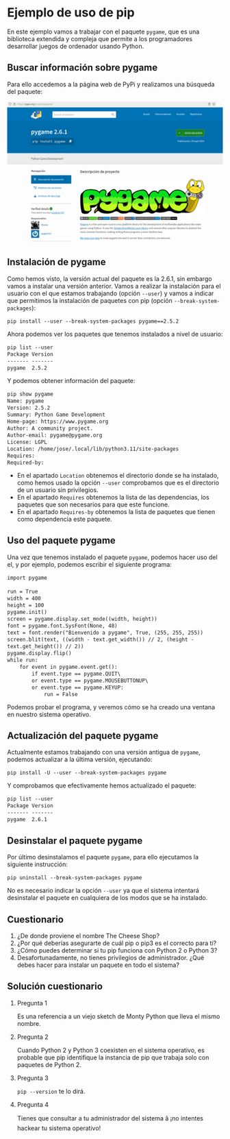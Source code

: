 # Ejemplo de uso de pip

En este ejemplo vamos a trabajar con el paquete `pygame`, que es una biblioteca extendida y compleja que permite a los programadores desarrollar juegos de ordenador usando Python.

## Buscar información sobre pygame

Para ello accedemos a la página web de PyPi y realizamos una búsqueda del paquete:

![pygame](img/pygame.png)

## Instalación de pygame

Como hemos visto, la versión actual del paquete es la 2.6.1, sin embargo vamos a instalar una versión anterior. Vamos a realizar la instalación para el usuario con el que estamos trabajando (opción `--user`) y vamos a indicar que permitimos la instalación de paquetes con pip (opción `--break-system-packages`):

```
pip install --user --break-system-packages pygame==2.5.2
```

Ahora podemos ver los paquetes que tenemos instalados a nivel de usuario:

```
pip list --user
Package Version
------- -------
pygame  2.5.2
```

Y podemos obtener información del paquete:
```
pip show pygame
Name: pygame
Version: 2.5.2
Summary: Python Game Development
Home-page: https://www.pygame.org
Author: A community project.
Author-email: pygame@pygame.org
License: LGPL
Location: /home/jose/.local/lib/python3.11/site-packages
Requires: 
Required-by: 
```

* En el apartado `Location` obtenemos el directorio donde se ha instalado, como hemos usado la opción `--user` comprobamos que es el directorio de un usuario sin privilegios.
* En el apartado `Requires` obtenemos la lista de las dependencias, los paquetes que son necesarios para que este funcione.
* En el apartado `Requires-by` obtenemos la lista de paquetes que tienen como dependencia este paquete.

## Uso del paquete pygame

Una vez que tenemos instalado el paquete `pygame`, podemos hacer uso del el, y por ejemplo, podemos escribir el siguiente programa:

```
import pygame

run = True
width = 400
height = 100
pygame.init()
screen = pygame.display.set_mode((width, height))
font = pygame.font.SysFont(None, 48)
text = font.render("Bienvenido a pygame", True, (255, 255, 255))
screen.blit(text, ((width - text.get_width()) // 2, (height - text.get_height()) // 2))
pygame.display.flip()
while run:
    for event in pygame.event.get():
        if event.type == pygame.QUIT\
        or event.type == pygame.MOUSEBUTTONUP\
        or event.type == pygame.KEYUP:
            run = False
```

Podemos probar el programa, y veremos cómo se ha creado una ventana en nuestro sistema operativo.

## Actualización del paquete pygame

Actualmente estamos trabajando con una versión antigua de `pygame`, podemos actualizar a la última versión, ejecutando:

```
pip install -U --user --break-system-packages pygame
```

Y comprobamos que efectivamente hemos actualizado el paquete:

```
pip list --user
Package Version
------- -------
pygame  2.6.1
```

## Desinstalar el paquete pygame

Por último desinstalamos el paquete `pygame`, para ello ejecutamos la siguiente instrucción:

```
pip uninstall --break-system-packages pygame 
```

No es necesario indicar la opción `--user` ya que el sistema intentará desinstalar el paquete en cualquiera de los modos que se ha instalado.

## Cuestionario

1. ¿De donde proviene el nombre The Cheese Shop?
2. ¿Por qué deberías asegurarte de cuál pip o pip3 es el correcto para ti?
3. ¿Cómo puedes determinar si tu pip funciona con Python 2 o Python 3?
4. Desafortunadamente, no tienes privilegios de administrador. ¿Qué debes hacer para instalar un paquete en todo el sistema?

## Solución cuestionario

1. Pregunta 1

    Es una referencia a un viejo sketch de Monty Python que lleva el mismo nombre.

2. Pregunta 2

    Cuando Python 2 y Python 3 coexisten en el sistema operativo, es probable que pip identifique la instancia de pip que trabaja solo con paquetes de Python 2.

3. Pregunta 3

    `pip --version` te lo dirá.

4. Pregunta 4

    Tienes que consultar a tu administrador del sistema â ¡no intentes hackear tu sistema operativo!